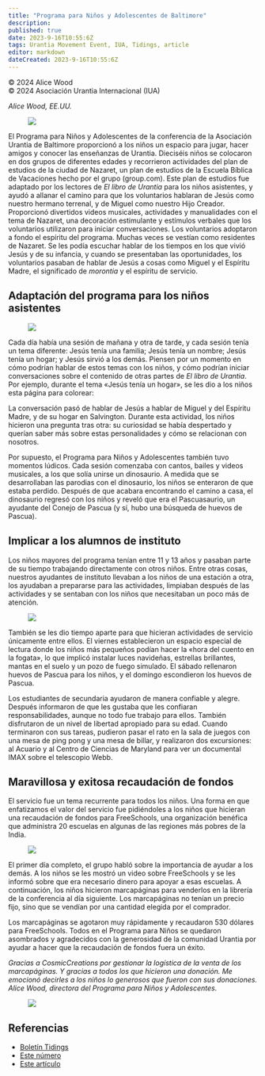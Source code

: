 ```yaml
---
title: "Programa para Niños y Adolescentes de Baltimore"
description: 
published: true
date: 2023-9-16T10:55:6Z
tags: Urantia Movement Event, IUA, Tidings, article
editor: markdown
dateCreated: 2023-9-16T10:55:6Z
---
```


<p class="v-card v-sheet theme--light grey lighten-3 px-2">© 2024 Alice Wood<br>© 2024 Asociación Urantia Internacional (IUA)</p>

_Alice Wood, EE.UU._

<figure id="Figure_1" class="image urantiapedia">
<img src="/image/article/IUA_Tidings/Baltimore-kids-1-706x398.jpg">
</figure>

El Programa para Niños y Adolescentes de la conferencia de la Asociación Urantia de Baltimore proporcionó a los niños un espacio para jugar, hacer amigos y conocer las enseñanzas de Urantia. Dieciséis niños se colocaron en dos grupos de diferentes edades y recorrieron actividades del plan de estudios de la ciudad de Nazaret, un plan de estudios de la Escuela Bíblica de Vacaciones hecho por el grupo (group.com). Este plan de estudios fue adaptado por los lectores de _El libro de Urantia_ para los niños asistentes, y ayudó a allanar el camino para que los voluntarios hablaran de Jesús como nuestro hermano terrenal, y de Miguel como nuestro Hijo Creador. Proporcionó divertidos videos musicales, actividades y manualidades con el tema de Nazaret, una decoración estimulante y estímulos verbales que los voluntarios utilizaron para iniciar conversaciones. Los voluntarios adoptaron a fondo el espíritu del programa. Muchas veces se vestían como residentes de Nazaret. Se les podía escuchar hablar de los tiempos en los que vivió Jesús y de su infancia, y cuando se presentaban las oportunidades, los voluntarios pasaban de hablar de Jesús a cosas como Miguel y el Espíritu Madre, el significado de _morontia_ y el espíritu de servicio.

## Adaptación del programa para los niños asistentes

<figure id="Figure_2" class="image urantiapedia image-style-align-right">
<img src="/image/article/IUA_Tidings/baltimore-kids-2.jpg">
</figure>

Cada día había una sesión de mañana y otra de tarde, y cada sesión tenía un tema diferente: Jesús tenía una familia; Jesús tenía un nombre; Jesús tenía un hogar; y Jesús sirvió a los demás. Piensen por un momento en cómo podrían hablar de estos temas con los niños, y cómo podrían iniciar conversaciones sobre el contenido de otras partes de _El libro de Urantia_. Por ejemplo, durante el tema «Jesús tenía un hogar», se les dio a los niños esta página para colorear:

La conversación pasó de hablar de Jesús a hablar de Miguel y del Espíritu Madre, y de su hogar en Salvington. Durante esta actividad, los niños hicieron una pregunta tras otra: su curiosidad se había despertado y querían saber más sobre estas personalidades y cómo se relacionan con nosotros.

Por supuesto, el Programa para Niños y Adolescentes también tuvo momentos lúdicos. Cada sesión comenzaba con cantos, bailes y videos musicales, a los que solía unirse un dinosaurio. A medida que se desarrollaban las parodias con el dinosaurio, los niños se enteraron de que estaba perdido. Después de que acabara encontrando el camino a casa, el dinosaurio regresó con los niños y reveló que era el Pascuasaurio, un ayudante del Conejo de Pascua (y sí, hubo una búsqueda de huevos de Pascua).
<br style="clear:both;"/>

## Implicar a los alumnos de instituto

Los niños mayores del programa tenían entre 11 y 13 años y pasaban parte de su tiempo trabajando directamente con otros niños. Entre otras cosas, nuestros ayudantes de instituto llevaban a los niños de una estación a otra, los ayudaban a prepararse para las actividades, limpiaban después de las actividades y se sentaban con los niños que necesitaban un poco más de atención.

<figure id="Figure_3" class="image urantiapedia">
<img src="/image/article/IUA_Tidings/Baltimore-kids-3-706x437.jpg">
</figure>

También se les dio tiempo aparte para que hicieran actividades de servicio únicamente entre ellos. El viernes establecieron un espacio especial de lectura donde los niños más pequeños podían hacer la «hora del cuento en la fogata», lo que implicó instalar luces navideñas, estrellas brillantes, mantas en el suelo y un pozo de fuego simulado. El sábado rellenaron huevos de Pascua para los niños, y el domingo escondieron los huevos de Pascua.

Los estudiantes de secundaria ayudaron de manera confiable y alegre. Después informaron de que les gustaba que les confiaran responsabilidades, aunque no todo fue trabajo para ellos. También disfrutaron de un nivel de libertad apropiado para su edad. Cuando terminaron con sus tareas, pudieron pasar el rato en la sala de juegos con una mesa de ping pong y una mesa de billar, y realizaron dos excursiones: al Acuario y al Centro de Ciencias de Maryland para ver un documental IMAX sobre el telescopio Webb.

## Maravillosa y exitosa recaudación de fondos

El servicio fue un tema recurrente para todos los niños. Una forma en que enfatizamos el valor del servicio fue pidiéndoles a los niños que hicieran una recaudación de fondos para FreeSchools, una organización benéfica que administra 20 escuelas en algunas de las regiones más pobres de la India.

<figure id="Figure_4" class="image urantiapedia image-style-align-left">
<img src="/image/article/IUA_Tidings/Baltimore-kids-4.jpg">
</figure>

El primer día completo, el grupo habló sobre la importancia de ayudar a los demás. A los niños se les mostró un video sobre FreeSchools y se les informó sobre que era necesario dinero para apoyar a esas escuelas. A continuación, los niños hicieron marcapáginas para venderlos en la librería de la conferencia al día siguiente. Los marcapáginas no tenían un precio fijo, sino que se vendían por una cantidad elegida por el comprador.

Los marcapáginas se agotaron muy rápidamente y recaudaron 530 dólares para FreeSchools. Todos en el Programa para Niños se quedaron asombrados y agradecidos con la generosidad de la comunidad Urantia por ayudar a hacer que la recaudación de fondos fuera un éxito.

_Gracias a CosmicCreations por gestionar la logística de la venta de los marcapáginas._ _Y gracias a todos los que hicieron una donación. Me emocionó decirles a los niños lo generosos que fueron con sus donaciones._ _Alice Wood, directora del Programa para Niños y Adolescentes._
<br style="clear:both;"/>

<figure id="Figure_5" class="image urantiapedia">
<img src="/image/article/IUA_Tidings/Kids-Program-706x358.jpg">
</figure>

## Referencias

- [Boletín Tidings](https://urantia-association.org/newsletter/ncategory/tidings-es/?lang=es)
- [Este número](https://urantia-association.org/newsletter/tidings-junio-2024/?lang=es)
- [Este artículo](https://urantia-association.org/programa-para-ninos-y-adolescentes-de-baltimore/?lang=es)